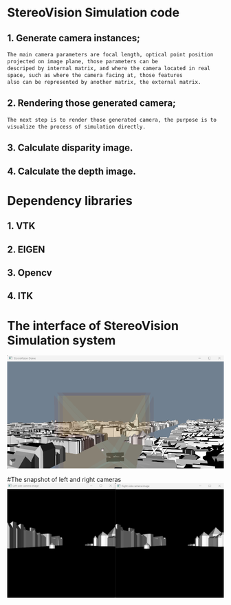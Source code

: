 # StereoVision Simulation code

## 1. Generate camera instances;
    The main camera parameters are focal length, optical point position projected on image plane, those parameters can be
	descriped by internal matrix, and where the camera located in real space, such as where the camera facing at, those features
	also can be represented by another matrix, the external matrix.
## 2. Rendering those generated camera;
    The next step is to render those generated camera, the purpose is to visualize the process of simulation directly.
## 3. Calculate disparity image.
## 4. Calculate the depth image.
	
# Dependency libraries
## 1. VTK
## 2. EIGEN
## 3. Opencv
## 4. ITK

# The interface of StereoVision Simulation system
![Image](https://github.com/suntaonov24/StereoVisionSimulate/blob/master/Images/image1.png)

#The snapshot of left and right cameras
![Image](https://github.com/suntaonov24/StereoVisionSimulate/blob/master/Images/image2.png)
